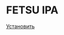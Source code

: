 # FETSU IPA

[Установить](itms-services://?action=download-manifest&url=https://github.com/FETSU-Council/ipa-apps/raw/refs/heads/main/install.plist)
